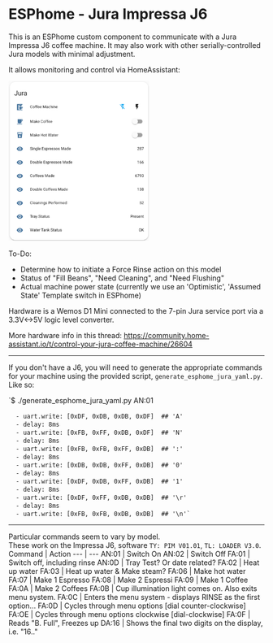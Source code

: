 # ESPhome - Jura Impressa J6 
This is an ESPhome custom component to communicate with a Jura Impressa J6 coffee machine.  It may also work with other serially-controlled Jura models with minimal adjustment.

It allows monitoring and control via HomeAssistant:

<img src="HomeAssistant_interface.png" alt="drawing" width=55%/>

To-Do:
- Determine how to initiate a Force Rinse action on this model
- Status of "Fill Beans", "Need Cleaning", and "Need Flushing"
- Actual machine power state (currently we use an 'Optimistic', 'Assumed State' Template switch in ESPhome)

Hardware is a Wemos D1 Mini connected to the 7-pin Jura service port via a 3.3V<->5V logic level converter.

More hardware info in this thread: https://community.home-assistant.io/t/control-your-jura-coffee-machine/26604

***

If you don't have a J6, you will need to generate the appropriate commands for your machine using the provided script, `generate_esphome_jura_yaml.py`.  Like so:

`$ ./generate_esphome_jura_yaml.py AN:01

      - uart.write: [0xDF, 0xDB, 0xDB, 0xDF]  ## 'A'
      - delay: 8ms
      - uart.write: [0xFB, 0xFF, 0xDB, 0xDF]  ## 'N'
      - delay: 8ms
      - uart.write: [0xFB, 0xFB, 0xFF, 0xDB]  ## ':'
      - delay: 8ms
      - uart.write: [0xDB, 0xDB, 0xFF, 0xDB]  ## '0'
      - delay: 8ms
      - uart.write: [0xDF, 0xDB, 0xFF, 0xDB]  ## '1'
      - delay: 8ms
      - uart.write: [0xDF, 0xFF, 0xDB, 0xDB]  ## '\r'
      - delay: 8ms
      - uart.write: [0xFB, 0xFB, 0xDB, 0xDB]  ## '\n'`

***

Particular commands seem to vary by model.\
These work on the Impressa J6, software `TY: PIM V01.01`, `TL: LOADER V3.0`.
Command | Action
--- | ---
AN:01 | Switch On
AN:02 | Switch Off
FA:01 | Switch off, including rinse
AN:0D | Tray Test? Or date related?
FA:02 | Heat up water
FA:03 | Heat up water & Make steam?
FA:06 | Make hot water
FA:07 | Make 1 Espresso
FA:08 | Make 2 Espressi
FA:09 | Make 1 Coffee
FA:0A | Make 2 Coffees
FA:0B | Cup illumination light comes on. Also exits menu system.
FA:0C | Enters the menu system - displays RINSE as the first option...
FA:0D | Cycles through menu options [dial counter-clockwise]
FA:OE | Cycles through menu options clockwise [dial-clockwise]
FA:0F | Reads "B. Full", Freezes up
DA:16 | Shows the final two digits on the display, i.e. "16.."
